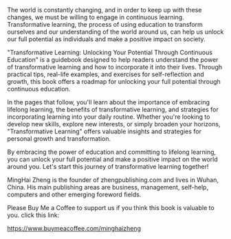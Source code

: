 
The world is constantly changing, and in order to keep up with these changes, we must be willing to engage in continuous learning. Transformative learning, the process of using education to transform ourselves and our understanding of the world around us, can help us unlock our full potential as individuals and make a positive impact on society.

"Transformative Learning: Unlocking Your Potential Through Continuous Education" is a guidebook designed to help readers understand the power of transformative learning and how to incorporate it into their lives. Through practical tips, real-life examples, and exercises for self-reflection and growth, this book offers a roadmap for unlocking your full potential through continuous education.

In the pages that follow, you'll learn about the importance of embracing lifelong learning, the benefits of transformative learning, and strategies for incorporating learning into your daily routine. Whether you're looking to develop new skills, explore new interests, or simply broaden your horizons, "Transformative Learning" offers valuable insights and strategies for personal growth and transformation.

By embracing the power of education and committing to lifelong learning, you can unlock your full potential and make a positive impact on the world around you. Let's start this journey of transformative learning together!

MingHai Zheng is the founder of zhengpublishing.com and lives in Wuhan, China. His main publishing areas are business, management, self-help, computers and other emerging foreword fields.

Please Buy Me a Coffee to support us if you think this book is valuable to you. click this link:

https://www.buymeacoffee.com/minghaizheng
